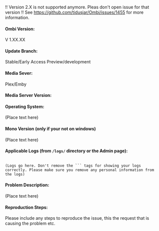 



!! Version 2.X is not supported anymore. Pleas don't open issue for that version !!
See https://github.com/tidusjar/Ombi/issues/1455 for more information.












<!--- 

!! Please use the Support / bug report template, otherwise we will close the Github issue !!

(Pleas submit a feature request over here: http://feathub.com/tidusjar/Ombi) 

--->

#### Ombi Version:

V 1.XX.XX

#### Update Branch:

Stable/Early Access Preview/development

#### Media Sever:

Plex/Emby

#### Media Server Version:

<!-- If appropriate --->

#### Operating System:

(Place text here)

#### Mono Version (only if your not on windows)

(Place text here)

#### Applicable Logs (from `/logs/` directory or the Admin page):

```

(Logs go here. Don't remove the ``` tags for showing your logs correctly. Please make sure you remove any personal information from the logs)

```

#### Problem Description:

(Place text here)

#### Reproduction Steps:

Please include any steps to reproduce the issue, this the request that is causing the problem etc.
